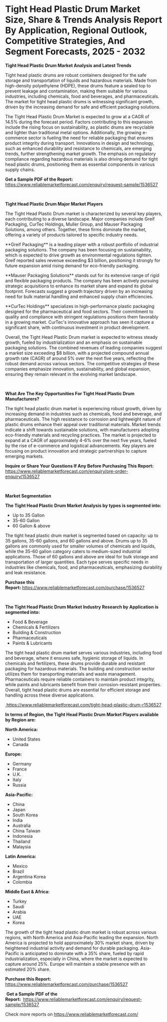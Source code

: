 <p><h1>Tight Head Plastic Drum Market Size, Share & Trends Analysis Report By Application, Regional Outlook, Competitive Strategies, And Segment Forecasts, 2025 - 2032</h1></p><p><strong>Tight Head Plastic Drum Market Analysis and Latest Trends</strong></p>
<p><p>Tight head plastic drums are robust containers designed for the safe storage and transportation of liquids and hazardous materials. Made from high-density polyethylene (HDPE), these drums feature a sealed top to prevent leakage and contamination, making them suitable for various industries, including chemicals, food and beverages, and pharmaceuticals. The market for tight head plastic drums is witnessing significant growth, driven by the increasing demand for safe and efficient packaging solutions. </p><p>The Tight Head Plastic Drum Market is expected to grow at a CAGR of 14.5% during the forecast period. Factors contributing to this expansion include the rising focus on sustainability, as plastic drums are recyclable and lighter than traditional metal options. Additionally, the growing e-commerce sector is fueling the need for reliable packaging that ensures product integrity during transport. Innovations in design and technology, such as enhanced durability and resistance to chemicals, are emerging trends, further strengthening market growth. The emphasis on regulatory compliance regarding hazardous materials is also driving demand for tight head plastic drums, positioning them as essential components in various supply chains.</p></p>
<p><strong>Get a Sample PDF of the Report:&nbsp;</strong> <a href="https://www.reliablemarketforecast.com/enquiry/request-sample/1536527?utm_campaign=2235&utm_medium=2&utm_source=Github&utm_content=ia&utm_term=02042025&utm_id=tight-head-plastic-drum">https://www.reliablemarketforecast.com/enquiry/request-sample/1536527</a></p>
<p>&nbsp;</p>
<p><strong>Tight Head Plastic Drum Major Market Players</strong></p>
<p><p>The Tight Head Plastic Drum market is characterized by several key players, each contributing to a diverse landscape. Major companies include Greif Packaging, CurTec Holdings, Muller Group, and Mauser Packaging Solutions, among others. Together, these firms dominate the market, offering a variety of products tailored to specific industry needs.</p><p>**Greif Packaging** is a leading player with a robust portfolio of industrial packaging solutions. The company has been focusing on sustainability, which is expected to drive growth as environmental regulations tighten. Greif reported sales revenue exceeding $3 billion, positioning it strongly for future expansion amid rising demand for eco-friendly packaging.</p><p>**Mauser Packaging Solutions** stands out for its extensive range of rigid and flexible packaging products. The company has been actively pursuing strategic acquisitions to enhance its market share and expand its global footprint. Forecasts suggest a growth trajectory driven by an increasing need for bulk material handling and enhanced supply chain efficiencies.</p><p>**CurTec Holdings** specializes in high-performance plastic packaging designed for the pharmaceutical and food sectors. Their commitment to quality and compliance with stringent regulations positions them favorably in a growing market. CurTec's innovative approach has seen it capture a significant share, with continuous investment in product development.</p><p>Overall, the Tight Head Plastic Drum market is expected to witness steady growth, fueled by industrialization and an emphasis on sustainable packaging solutions. The combined revenues of leading companies suggest a market size exceeding $8 billion, with a projected compound annual growth rate (CAGR) of around 5% over the next five years, reflecting the robust demand across various sectors. The competitive strategies of these companies emphasize innovation, sustainability, and global expansion, ensuring they remain relevant in the evolving market landscape.</p></p>
<p>&nbsp;</p>
<p><strong>What Are The Key Opportunities For Tight Head Plastic Drum Manufacturers?</strong></p>
<p><p>The tight head plastic drum market is experiencing robust growth, driven by increasing demand in industries such as chemicals, food and beverage, and pharmaceuticals. The high resistance to corrosion and lightweight nature of plastic drums enhance their appeal over traditional materials. Market trends indicate a shift towards sustainable solutions, with manufacturers adopting eco-friendly materials and recycling practices. The market is projected to expand at a CAGR of approximately 4-6% over the next five years, fueled by the rise of e-commerce and logistical advancements. Key players are focusing on product innovation and strategic partnerships to capture emerging markets.</p></p>
<p><strong>Inquire or Share Your Questions If Any Before Purchasing This Report:</strong> <a href="https://www.reliablemarketforecast.com/enquiry/pre-order-enquiry/1536527?utm_campaign=2235&utm_medium=2&utm_source=Github&utm_content=ia&utm_term=02042025&utm_id=tight-head-plastic-drum">https://www.reliablemarketforecast.com/enquiry/pre-order-enquiry/1536527</a></p>
<p>&nbsp;</p>
<p><strong>Market Segmentation</strong></p>
<p><strong>The Tight Head Plastic Drum Market Analysis by types is segmented into:</strong></p>
<p><ul><li>Up to 35 Gallon</li><li>35-60 Gallon</li><li>60 Gallon & above</li></ul></p>
<p><p>The tight head plastic drum market is segmented based on capacity: up to 35 gallons, 35-60 gallons, and 60 gallons and above. Drums up to 35 gallons are commonly used for smaller volumes of chemicals and liquids, while the 35-60 gallon category caters to medium-sized industrial applications. Those of 60 gallons and above are ideal for bulk storage and transportation of larger quantities. Each type serves specific needs in industries like chemicals, food, and pharmaceuticals, emphasizing durability and leak resistance.</p></p>
<p><strong>Purchase this Report:&nbsp;</strong><a href="https://www.reliablemarketforecast.com/purchase/1536527?utm_campaign=2235&utm_medium=2&utm_source=Github&utm_content=ia&utm_term=02042025&utm_id=tight-head-plastic-drum">https://www.reliablemarketforecast.com/purchase/1536527</a></p>
<p>&nbsp;</p>
<p><strong>The Tight Head Plastic Drum Market Industry Research by Application is segmented into:</strong></p>
<p><ul><li>Food & Beverage</li><li>Chemicals & Fertilizers</li><li>Building & Construction</li><li>Pharmaceuticals</li><li>Paints & Lubricants</li></ul></p>
<p><p>The tight head plastic drum market serves various industries, including food and beverage, where it ensures safe, hygienic storage of liquids. In chemicals and fertilizers, these drums provide durable and resistant packaging for hazardous materials. The building and construction sector utilizes them for transporting materials and waste management. Pharmaceuticals require reliable containers to maintain product integrity, while paints and lubricants benefit from their corrosion-resistant properties. Overall, tight head plastic drums are essential for efficient storage and handling across these diverse applications.</p></p>
<p><a href="https://www.reliablemarketforecast.com/tight-head-plastic-drum-r1536527?utm_campaign=2235&utm_medium=2&utm_source=Github&utm_content=ia&utm_term=02042025&utm_id=tight-head-plastic-drum">&nbsp;https://www.reliablemarketforecast.com/tight-head-plastic-drum-r1536527</a></p>
<p><strong>In terms of Region, the Tight Head Plastic Drum Market Players available by Region are:</strong></p>
<p>
    <p> <strong> North America: </strong>
        <ul>
            <li>United States</li>
            <li>Canada</li>
        </ul>
        </p> 
    <p> <strong> Europe: </strong>
        <ul>
            <li>Germany</li>
            <li>France</li>
            <li>U.K.</li>
            <li>Italy</li>
            <li>Russia</li>
        </ul>
        </p> 
    <p> <strong> Asia-Pacific: </strong>
        <ul>
            <li>China</li>
            <li>Japan</li>
            <li>South Korea</li>
            <li>India</li>
            <li>Australia</li>
            <li>China Taiwan</li>
            <li>Indonesia</li>
            <li>Thailand</li>
            <li>Malaysia</li>
        </ul>
        </p> 
    <p> <strong> Latin America: </strong>
        <ul>
            <li>Mexico</li>
            <li>Brazil</li>
            <li>Argentina Korea</li>
            <li>Colombia</li>
        </ul>
        </p> 
    <p> <strong> Middle East & Africa: </strong>
        <ul>
            <li>Turkey</li>
            <li>Saudi</li>
            <li>Arabia</li>
            <li>UAE</li>
            <li>Korea</li>
        </ul>
    </p>
    </p>
<p><p>The growth of the tight head plastic drum market is robust across various regions, with North America and Asia-Pacific leading the expansion. North America is projected to hold approximately 30% market share, driven by heightened industrial activity and demand for durable packaging. Asia-Pacific is anticipated to dominate with a 35% share, fueled by rapid industrialization, especially in China, where the market is expected to capture around 25%. Europe will maintain a stable presence with an estimated 20% share.</p></p>
<p><strong>Purchase this Report: </strong><a href="https://www.reliablemarketforecast.com/purchase/1536527?utm_campaign=2235&utm_medium=2&utm_source=Github&utm_content=ia&utm_term=02042025&utm_id=tight-head-plastic-drum">https://www.reliablemarketforecast.com/purchase/1536527</a></p>
<p>&nbsp;<strong>Get a Sample PDF of the Report:&nbsp;&nbsp;</strong><a href="https://www.reliablemarketforecast.com/enquiry/request-sample/1536527?utm_campaign=2235&utm_medium=2&utm_source=Github&utm_content=ia&utm_term=02042025&utm_id=tight-head-plastic-drum">https://www.reliablemarketforecast.com/enquiry/request-sample/1536527</a></p>
<p><strong></strong></p>
<p>Check more reports on <a href="https://www.reliablemarketforecast.com/?utm_campaign=2235&utm_medium=2&utm_source=Github&utm_content=ia&utm_term=02042025&utm_id=tight-head-plastic-drum">https://www.reliablemarketforecast.com/</a></p>